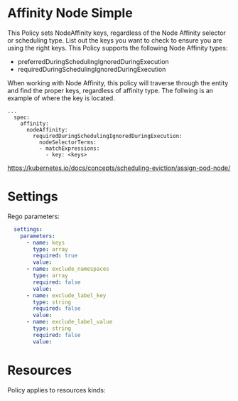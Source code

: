 # Affinity Node Simple

This Policy sets NodeAffinity keys, regardless of the Node Affinity selector or scheduling type. List out the keys you want to check to ensure you are using the right keys. This Policy supports the following Node Affinity types:
- preferredDuringSchedulingIgnoredDuringExecution
- requiredDuringSchedulingIgnoredDuringExecution


When working with Node Affinity, this policy will traverse through the entity and find the proper keys, regardless of affinity type. The follwing is an example of where the key is located. 

```
...
  spec:
    affinity:
      nodeAffinity:
        requiredDuringSchedulingIgnoredDuringExecution:
          nodeSelectorTerms:
          - matchExpressions:
            - key: <keys>
```

https://kubernetes.io/docs/concepts/scheduling-eviction/assign-pod-node/


# Settings

Rego parameters:
```yaml
  settings:
    parameters:
      - name: keys
        type: array
        required: true
        value:
      - name: exclude_namespaces
        type: array
        required: false
        value:
      - name: exclude_label_key
        type: string
        required: false
        value:
      - name: exclude_label_value
        type: string
        required: false
        value:
```

# Resources
Policy applies to resources kinds:

